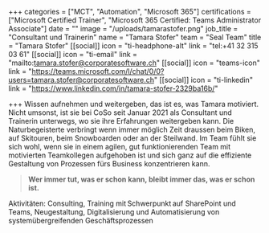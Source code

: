 +++
categories = ["MCT", "Automation", "Microsoft 365"]
certifications = ["Microsoft Certified Trainer", "Microsoft 365 Certified: Teams Administrator Associate"]
date = ""
image = "/uploads/tamarastofer.png"
job_title = "Consultant und Trainerin"
name = "Tamara Stofer"
team = "Seal Team"
title = "Tamara Stofer"
[[social]]
icon = "ti-headphone-alt"
link = "tel:+41 32 315 03 61"
[[social]]
icon = "ti-email"
link = "mailto:tamara.stofer@corporatesoftware.ch"
[[social]]
icon = "teams-icon"
link = "https://teams.microsoft.com/l/chat/0/0?users=tamara.stofer@corporatesoftware.ch"
[[social]]
icon = "ti-linkedin"
link = "https://www.linkedin.com/in/tamara-stofer-2329ba16b/"

+++
Wissen aufnehmen und weitergeben, das ist es, was Tamara motiviert. Nicht umsonst, ist sie bei CoSo seit Januar 2021 als Consultant und Trainerin unterwegs, wo sie ihre Erfahrungen weitergeben kann. Die Naturbegeisterte verbringt wenn immer möglich Zeit draussen beim Biken, auf Skitouren, beim Snowboarden oder an der Steilwand. Im Team fühlt sie sich wohl, wenn sie in einem agilen, gut funktionierenden Team mit motivierten Teamkollegen aufgehoben ist und sich ganz auf die effiziente Gestaltung von Prozessen fürs Business konzentrieren kann.

> **Wer immer tut, was er schon kann, bleibt immer das, was er schon ist.**

Aktivitäten: Consulting, Training mit Schwerpunkt auf SharePoint und Teams, Neugestaltung, Digitalisierung und Automatisierung von systemübergreifenden Geschäftsprozessen